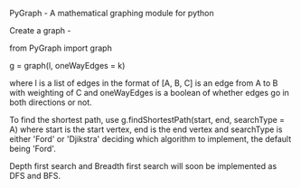 PyGraph - A mathematical graphing module for python

Create a graph - 

from PyGraph import graph

g = graph(l, oneWayEdges = k)

where l is a list of edges in the format of [A, B, C] is an edge from A to B with weighting of C and oneWayEdges is a boolean of whether edges go in both directions or not.

To find the shortest path, use g.findShortestPath(start, end, searchType = A) where start is the start vertex, end is the end vertex and searchType is either 'Ford' or 'Djikstra' deciding which algorithm to implement, the default being 'Ford'.

Depth first search and Breadth first search will soon be implemented as DFS and BFS.
